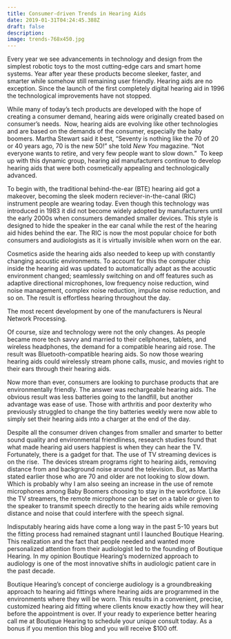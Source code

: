 ```yaml
---
title: Consumer-driven Trends in Hearing Aids
date: 2019-01-31T04:24:45.388Z
draft: false
description:
image: trends-768x450.jpg
---
```


<!--StartFragment-->

Every year we see advancements in technology and design from the simplest robotic toys to the most cutting-edge cars and smart home systems. Year after year these products become sleeker, faster, and smarter while somehow still remaining user friendly. Hearing aids are no exception. Since the launch of the first completely digital hearing aid in 1996 the technological improvements have not stopped.

While many of today’s tech products are developed with the hope of creating a consumer demand, hearing aids were originally created based on consumer’s needs.  Now, hearing aids are evolving like other technologies and are based on the demands of the consumer, especially the baby boomers. Martha Stewart said it best, “Seventy is nothing like the 70 of 20 or 40 years ago, 70 is the new 50!” she told _New You_ magazine. “Not everyone wants to retire, and very few people want to slow down.”  To keep up with this dynamic group, hearing aid manufacturers continue to develop hearing aids that were both cosmetically appealing and technologically advanced.

To begin with, the traditional behind-the-ear (BTE) hearing aid got a makeover, becoming the sleek modern reciever-in-the-canal (RIC) instrument people are wearing today. Even though this technology was introduced in 1983 it did not become widely adopted by manufacturers until the early 2000s when consumers demanded smaller devices. This style is designed to hide the speaker in the ear canal while the rest of the hearing aid hides behind the ear. The RIC is now the most popular choice for both consumers and audiologists as it is virtually invisible when worn on the ear.

Cosmetics aside the hearing aids also needed to keep up with constantly changing acoustic environments. To account for this the computer chip inside the hearing aid was updated to automatically adapt as the acoustic environment changed; seamlessly switching on and off features such as adaptive directional microphones, low frequency noise reduction, wind noise management, complex noise reduction, impulse noise reduction, and so on. The result is effortless hearing throughout the day.

The most recent development by one of the manufacturers is Neural Network Processing.

Of course, size and technology were not the only changes. As people became more tech savvy and married to their cellphones, tablets, and wireless headphones, the demand for a compatible hearing aid rose. The result was Bluetooth-compatible hearing aids. So now those wearing hearing aids could wirelessly stream phone calls, music, and movies right to their ears through their hearing aids.

Now more than ever, consumers are looking to purchase products that are environmentally friendly. The answer was rechargeable hearing aids. The obvious result was less batteries going to the landfill, but another advantage was ease of use. Those with arthritis and poor dexterity who previously struggled to change the tiny batteries weekly were now able to simply set their hearing aids into a charger at the end of the day.

Despite all the consumer driven changes from smaller and smarter to better sound quality and environmental friendliness, research studies found that what made hearing aid users happiest is when they can hear the TV. Fortunately, there is a gadget for that. The use of TV streaming devices is on the rise.  The devices stream programs right to hearing aids, removing distance from and background noise around the television. But, as Martha stated earlier those who are 70 and older are not looking to slow down. Which is probably why I am also seeing an increase in the use of remote microphones among Baby Boomers choosing to stay in the workforce. Like the TV streamers, the remote microphone can be set on a table or given to the speaker to transmit speech directly to the hearing aids while removing distance and noise that could interfere with the speech signal.

Indisputably hearing aids have come a long way in the past 5-10 years but the fitting process had remained stagnant until I launched Boutique Hearing. This realization and the fact that people needed and wanted more personalized attention from their audiologist led to the founding of Boutique Hearing. In my opinion Boutique Hearing’s modernized approach to audiology is one of the most innovative shifts in audiologic patient care in the past decade.

Boutique Hearing’s concept of concierge audiology is a groundbreaking approach to hearing aid fittings where hearing aids are programmed in the environments where they will be worn. This results in a convenient, precise, customized hearing aid fitting where clients know exactly how they will hear before the appointment is over. If your ready to experience better hearing call me at Boutique Hearing to schedule your unique consult today. As a bonus if you mention this blog and you will receive $100 off.

<!--EndFragment-->
